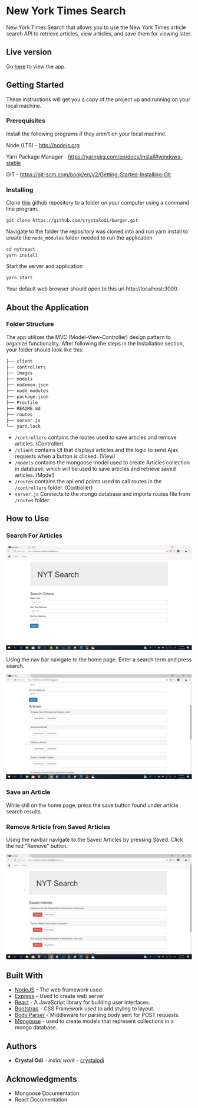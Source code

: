 # New York Times Search

New York Times Search that allows you to use the New York Times article search API to retrieve articles, view articles, and save them for viewing later.

## Live version
Go [here](https://crystal-nyt-search.herokuapp.com/) to view the app.


## Getting Started

These instructions will get you a copy of the project up and running on your local machine.

### Prerequisites

Install the following programs if they aren't on your local machine.

Node (LTS) - http://nodejs.org

Yarn Package Manager - https://yarnpkg.com/en/docs/install#windows-stable

GIT - https://git-scm.com/book/en/v2/Getting-Started-Installing-Git

### Installing

Clone [this](https://github.com/crystalodi/burger.git) github repository to a folder on your computer using a command line program.

```
git clone https://github.com/crystalodi/burger.git
```

Navigate to the folder the repository was cloned into and run yarn install to create the `node_modules` folder needed to run the application

```
cd nytreact
yarn install
```

Start the server and application

```
yarn start
```

Your default web browser should open to this url http://localhost:3000.


## About the Application

### Folder Structure

The app utilizes the MVC (Model-View-Controller) design pattern to organize functionality. After following the steps in the Installation section, your folder should look like this:

```
├── client
├── controllers
├── images
├── models
├── nodemon.json
├── node_modules
├── package.json
├── Procfile
├── README.md
├── routes
├── server.js
└── yarn.lock
```

* `/controllers` contains the routes used to save articles and remove articles. (Controller)
* `/client` contains UI that displays articles and the logic to send Ajax requests when a button is clicked. (View)
* `/models` contains the mongoose model used to create Articles collection in database, which will be used to save articles and retrieve saved articles. (Model)
* `/routes` contains the api end points used to call routes in the `/controllers` folder. (Controller)
* `server.js` Connects to the mongo database and imports routes file from `/routes` folder.


## How to Use

### Search For Articles
<img src="https://raw.githubusercontent.com/crystalodi/nytreact/master/images/home.png">

Using the nav bar navigate to the home page. Enter a search term and press search.

<img src="https://raw.githubusercontent.com/crystalodi/nytreact/master/images/article_search_results.png">


### Save an Article
While still on the home page, press the save button found under article search results.



### Remove Article from Saved Articles
Using the navbar navigate to the Saved Articles by pressing Saved.
Click the red "Remove" button.

<img src="https://raw.githubusercontent.com/crystalodi/nytreact/master/images/remove_from_saved.png">


## Built With

* [NodeJS](https://nodejs.org/) - The web framework used
* [Express](https://expressjs.com/) - Used to create web server
* [React](https://reactjs.org/) - A JavaScript library for building user interfaces.
* [Bootstrap](https://materializecss.com/) - CSS Framework used to add styling to layout.
* [Body Parser](https://www.npmjs.com/package/body-parser) - Middleware for parsing body sent for POST requests.
* [Mongoose](http://mongoosejs.com/) - used to create models that represent collections in a mongo database.

## Authors

* **Crystal Odi** - *Initial work* - [crystalodi](https://github.com/crystalodi)


## Acknowledgments

* Mongoose Documentation
* React Documentation

